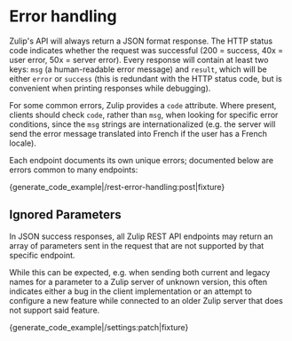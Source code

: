 # Error handling

Zulip's API will always return a JSON format response.
The HTTP status code indicates whether the request was successful
(200 = success, 40x = user error, 50x = server error).  Every response
will contain at least two keys: `msg` (a human-readable error message)
and `result`, which will be either `error` or `success` (this is
redundant with the HTTP status code, but is convenient when printing
responses while debugging).

For some common errors, Zulip provides a `code` attribute.  Where
present, clients should check `code`, rather than `msg`, when looking
for specific error conditions, since the `msg` strings are
internationalized (e.g. the server will send the error message
translated into French if the user has a French locale).

Each endpoint documents its own unique errors; documented below are
errors common to many endpoints:

{generate_code_example|/rest-error-handling:post|fixture}

## Ignored Parameters

In JSON success responses, all Zulip REST API endpoints may return
an array of parameters sent in the request that are not supported
by that specific endpoint.

While this can be expected, e.g. when sending both current and legacy
names for a parameter to a Zulip server of unknown version, this often
indicates either a bug in the client implementation or an attempt to
configure a new feature while connected to an older Zulip server that
does not support said feature.

{generate_code_example|/settings:patch|fixture}
